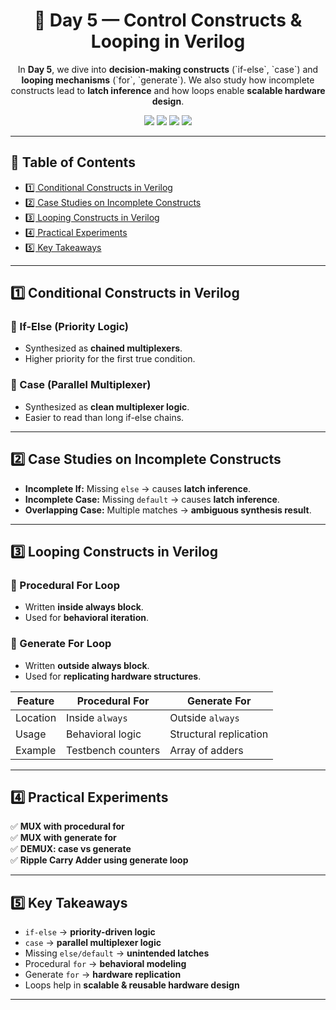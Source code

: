 <div align="center">
  <h1>🚀 Day 5 — Control Constructs & Looping in Verilog</h1>
  <p>
    In <b>Day 5</b>, we dive into <b>decision-making constructs</b>  
    (`if-else`, `case`) and <b>looping mechanisms</b> (`for`, `generate`).  
    We also study how incomplete constructs lead to <b>latch inference</b>  
    and how loops enable <b>scalable hardware design</b>.
  </p>

  <img src="https://img.shields.io/badge/Week1-Day5-darkgreen?style=for-the-badge" />
  <img src="https://img.shields.io/badge/Verilog-Control_Structures-blue?style=for-the-badge" />
  <img src="https://img.shields.io/badge/Loops-Generate_and_Procedural-orange?style=for-the-badge" />
  <img src="https://img.shields.io/badge/Synthesis-Optimization-yellow?style=for-the-badge" />
</div>

---

## 📑 Table of Contents  

- [1️⃣ Conditional Constructs in Verilog](#1️⃣-conditional-constructs-in-verilog)  
- [2️⃣ Case Studies on Incomplete Constructs](#2️⃣-case-studies-on-incomplete-constructs)  
- [3️⃣ Looping Constructs in Verilog](#3️⃣-looping-constructs-in-verilog)  
- [4️⃣ Practical Experiments](#4️⃣-practical-experiments)  
- [5️⃣ Key Takeaways](#5️⃣-key-takeaways)  

---

## 1️⃣ Conditional Constructs in Verilog  

### 🔹 If-Else (Priority Logic)  
- Synthesized as **chained multiplexers**.  
- Higher priority for the first true condition.  

### 🔹 Case (Parallel Multiplexer)  
- Synthesized as **clean multiplexer logic**.  
- Easier to read than long if-else chains.  

---

## 2️⃣ Case Studies on Incomplete Constructs  

- **Incomplete If:** Missing `else` → causes **latch inference**.  
- **Incomplete Case:** Missing `default` → causes **latch inference**.  
- **Overlapping Case:** Multiple matches → **ambiguous synthesis result**.  

---

## 3️⃣ Looping Constructs in Verilog  

### 🔹 Procedural For Loop  
- Written **inside always block**.  
- Used for **behavioral iteration**.  

### 🔹 Generate For Loop  
- Written **outside always block**.  
- Used for **replicating hardware structures**.  

| Feature | Procedural For | Generate For |
|---------|----------------|--------------|
| Location | Inside `always` | Outside `always` |
| Usage | Behavioral logic | Structural replication |
| Example | Testbench counters | Array of adders |

---

## 4️⃣ Practical Experiments  

✅ **MUX with procedural for**  
✅ **MUX with generate for**  
✅ **DEMUX: case vs generate**  
✅ **Ripple Carry Adder using generate loop**  

---

## 5️⃣ Key Takeaways  

- `if-else` → **priority-driven logic**  
- `case` → **parallel multiplexer logic**  
- Missing `else/default` → **unintended latches**  
- Procedural `for` → **behavioral modeling**  
- Generate `for` → **hardware replication**  
- Loops help in **scalable & reusable hardware design**  

---

